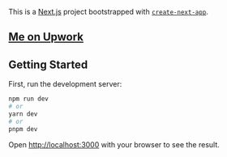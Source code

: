 <!-- # [Threads](https://threads-clone-vasyaqwe.vercel.app/) -->

This is a [Next.js](https://nextjs.org/) project bootstrapped with [`create-next-app`](https://github.com/vercel/next.js/tree/canary/packages/create-next-app).

## [Me on Upwork](https://www.upwork.com/freelancers/~015c1b113a62e11b13)

## Getting Started

First, run the development server:

```bash
npm run dev
# or
yarn dev
# or
pnpm dev
```

Open [http://localhost:3000](http://localhost:3000) with your browser to see the result.
